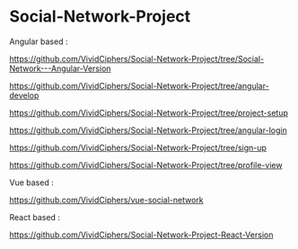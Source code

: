 # Social-Network-Project

Angular based :

https://github.com/VividCiphers/Social-Network-Project/tree/Social-Network---Angular-Version

https://github.com/VividCiphers/Social-Network-Project/tree/angular-develop

https://github.com/VividCiphers/Social-Network-Project/tree/project-setup

https://github.com/VividCiphers/Social-Network-Project/tree/angular-login

https://github.com/VividCiphers/Social-Network-Project/tree/sign-up

https://github.com/VividCiphers/Social-Network-Project/tree/profile-view

Vue based :

https://github.com/VividCiphers/vue-social-network

React based :

https://github.com/VividCiphers/Social-Network-Project-React-Version


